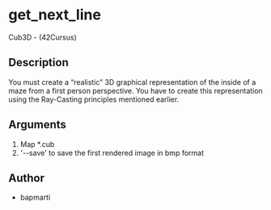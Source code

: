 # get_next_line
Cub3D - (42Cursus)

## Description

You must create a “realistic” 3D graphical representation of the inside of a maze from a first person perspective. You have to create this representation using the Ray-Casting principles mentioned earlier.

## Arguments

  1. Map *.cub
  2. '--save' to save the first rendered image in bmp format

## Author
  - bapmarti
